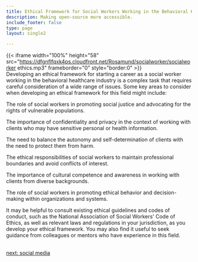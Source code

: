 ```yaml
---
title: Ethical Framework for Social Workers Working in the Behavioral Health  Industry
description: Making open-source more accessible.
include_footer: false
type: page
layout: single2

---
```


{{< iframe width="100%" height="58" src="https://dfgnflfqxk4ps.cloudfront.net/Rosamund/socialworker/socialworker ethics.mp3" frameborder="0" style="border:0" >}}<br>
Developing an ethical framework for starting a career as a social worker working in the behavioral healthcare industry is a complex task that requires careful consideration of a wide range of issues. Some key areas to consider when developing an ethical framework for this field might include:

The role of social workers in promoting social justice and advocating for the rights of vulnerable populations.

The importance of confidentiality and privacy in the context of working with clients who may have sensitive personal or health information.

The need to balance the autonomy and self-determination of clients with the need to protect them from harm.

The ethical responsibilities of social workers to maintain professional boundaries and avoid conflicts of interest.

The importance of cultural competence and awareness in working with clients from diverse backgrounds.

The role of social workers in promoting ethical behavior and decision-making within organizations and systems.

It may be helpful to consult existing ethical guidelines and codes of conduct, such as the National Association of Social Workers' Code of Ethics, as well as relevant laws and regulations in your jurisdiction, as you develop your ethical framework. You may also find it useful to seek guidance from colleagues or mentors who have experience in this field.

<br>
<a href="https://workdojos.com/socialworker/social">next: social media</a>
</p>